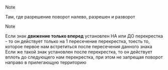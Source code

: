 >[!note]
>Там, где разрешение поворот налево, разрешен и разворот

>[!note]
>Если знак **движение только вперед** установлен НА или ДО перекрестка - то он действует только на 1 пересечение перекрестка, тоесть то, которое первое нам встретиться после пересечения данного знака
>Если же такой знак установлен после перекрестка, то он действует вплоть до следующего нам перекрестка, при этом не запрещая поворот направо в прилегающую территорию





